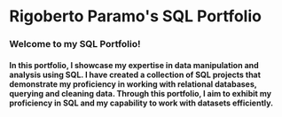 # Rigoberto Paramo's SQL Portfolio 

### Welcome to my SQL Portfolio! 

#### In this portfolio, I showcase my expertise in data manipulation and analysis using SQL. I have created a collection of SQL projects that demonstrate my proficiency in working with relational databases, querying and cleaning data. Through this portfolio, I aim to exhibit my proficiency in SQL and my capability to work with datasets efficiently. 
 
